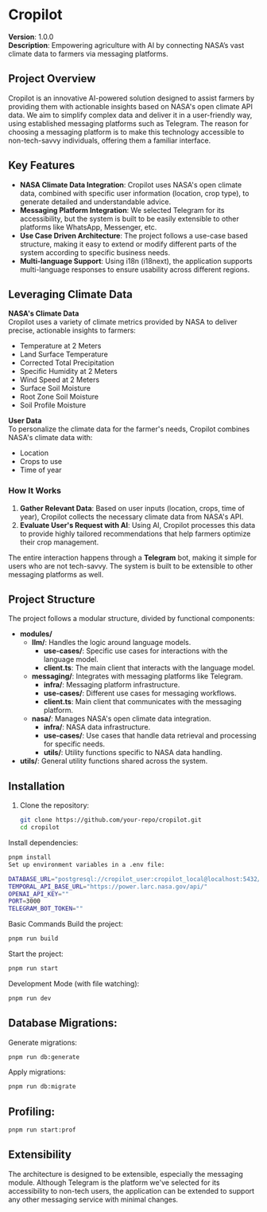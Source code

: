 # Cropilot

**Version**: 1.0.0  
**Description**: Empowering agriculture with AI by connecting NASA’s vast climate data to farmers via messaging platforms.

## Project Overview

Cropilot is an innovative AI-powered solution designed to assist farmers by providing them with actionable insights based on NASA's open climate API data. We aim to simplify complex data and deliver it in a user-friendly way, using established messaging platforms such as Telegram. The reason for choosing a messaging platform is to make this technology accessible to non-tech-savvy individuals, offering them a familiar interface.

## Key Features

- **NASA Climate Data Integration**: Cropilot uses NASA's open climate data, combined with specific user information (location, crop type), to generate detailed and understandable advice.
- **Messaging Platform Integration**: We selected Telegram for its accessibility, but the system is built to be easily extensible to other platforms like WhatsApp, Messenger, etc.
- **Use Case Driven Architecture**: The project follows a use-case based structure, making it easy to extend or modify different parts of the system according to specific business needs.
- **Multi-language Support**: Using i18n (i18next), the application supports multi-language responses to ensure usability across different regions.

## Leveraging Climate Data

**NASA's Climate Data**  
Cropilot uses a variety of climate metrics provided by NASA to deliver precise, actionable insights to farmers:
- Temperature at 2 Meters
- Land Surface Temperature
- Corrected Total Precipitation
- Specific Humidity at 2 Meters
- Wind Speed at 2 Meters
- Surface Soil Moisture
- Root Zone Soil Moisture
- Soil Profile Moisture

**User Data**  
To personalize the climate data for the farmer's needs, Cropilot combines NASA's climate data with:
- Location
- Crops to use
- Time of year

### How It Works
1. **Gather Relevant Data**: Based on user inputs (location, crops, time of year), Cropilot collects the necessary climate data from NASA's API.
2. **Evaluate User's Request with AI**: Using AI, Cropilot processes this data to provide highly tailored recommendations that help farmers optimize their crop management.

The entire interaction happens through a **Telegram** bot, making it simple for users who are not tech-savvy. The system is built to be extensible to other messaging platforms as well.

## Project Structure

The project follows a modular structure, divided by functional components:

- **modules/**
  - **llm/**: Handles the logic around language models.
    - **use-cases/**: Specific use cases for interactions with the language model.
    - **client.ts**: The main client that interacts with the language model.
  - **messaging/**: Integrates with messaging platforms like Telegram.
    - **infra/**: Messaging platform infrastructure.
    - **use-cases/**: Different use cases for messaging workflows.
    - **client.ts**: Main client that communicates with the messaging platform.
  - **nasa/**: Manages NASA's open climate data integration.
    - **infra/**: NASA data infrastructure.
    - **use-cases/**: Use cases that handle data retrieval and processing for specific needs.
    - **utils/**: Utility functions specific to NASA data handling.
- **utils/**: General utility functions shared across the system.

## Installation

1. Clone the repository:

   ```bash
   git clone https://github.com/your-repo/cropilot.git
   cd cropilot
   ```

Install dependencies:

```bash
pnpm install
Set up environment variables in a .env file:
```

```bash
DATABASE_URL="postgresql://cropilot_user:cropilot_local@localhost:5432/cropilot"
TEMPORAL_API_BASE_URL="https://power.larc.nasa.gov/api/"
OPENAI_API_KEY=""
PORT=3000
TELEGRAM_BOT_TOKEN=""
```

Basic Commands
Build the project:


```bash
pnpm run build
```

Start the project:

```bash
pnpm run start
```

Development Mode (with file watching):


```bash
pnpm run dev
```

## Database Migrations:

Generate migrations:
```bash
pnpm run db:generate

```
Apply migrations:

```bash
pnpm run db:migrate
```

##  Profiling:

```bash
pnpm run start:prof
```

## Extensibility
The architecture is designed to be extensible, especially the messaging module. Although Telegram is the platform we've selected for its accessibility to non-tech users, the application can be extended to support any other messaging service with minimal changes.
